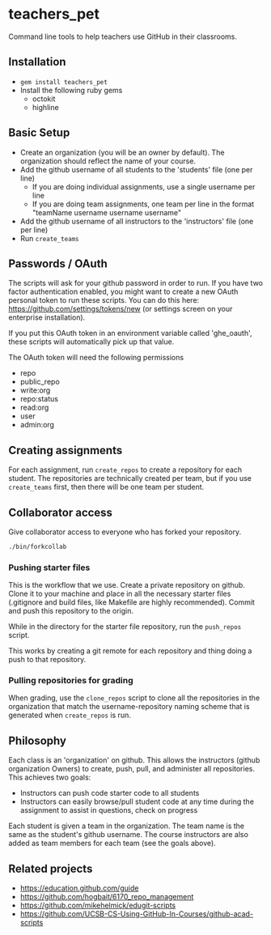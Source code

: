 # teachers_pet

Command line tools to help teachers use GitHub in their classrooms.

## Installation

* `gem install teachers_pet`
* Install the following ruby gems
    * octokit
    * highline

## Basic Setup

* Create an organization (you will be an owner by default). The organization should reflect the name of your course.
* Add the github username of all students to the 'students' file (one per line)
    * If you are doing individual assignments, use a single username per line
    * If you are doing team assignments, one team per line in the format "teamName username username username"
* Add the github username of all instructors to the 'instructors' file (one per line)
* Run `create_teams`

## Passwords / OAuth

The scripts will ask for your github password in order to run. If you have two factor authentication enabled, you might want to create a new OAuth personal token to run these scripts. You can do this here: https://github.com/settings/tokens/new (or settings screen on your enterprise installation).

If you put this OAuth token in an environment variable called 'ghe_oauth', these scripts will automatically pick up that value.

The OAuth token will need the following permissions

* repo
* public_repo
* write:org
* repo:status
* read:org
* user
* admin:org

## Creating assignments

For each assignment, run `create_repos` to create a repository for each student. The repositories are technically created per team, but if you use `create_teams` first, then there will be one team per student.

## Collaborator access

Give collaborator access to everyone who has forked your repository.

```bash
./bin/forkcollab
```

### Pushing starter files

This is the workflow that we use. Create a private repository on github. Clone it to your machine and place in all the necessary starter files (.gitignore and build files, like Makefile are highly recommended). Commit and push this repository to the origin.

While in the directory for the starter file repository, run the `push_repos` script.

This works by creating a git remote for each repository and thing doing a push to that repository.

### Pulling repositories for grading

When grading, use the `clone_repos` script to clone all the repositories in the organization that match the username-repository naming scheme that is generated when `create_repos` is run.

## Philosophy

Each class is an 'organization' on github. This allows the instructors (github organization Owners) to create, push, pull, and administer all repositories. This achieves two goals:

* Instructors can push code starter code to all students
* Instructors can easily browse/pull student code at any time during the assignment to assist in questions, check on progress

Each student is given a team in the organization. The team name is the same as the student's github username. The course instructors are also added as team members for each team (see the goals above).

## Related projects

* https://education.github.com/guide
* https://github.com/hogbait/6170_repo_management
* https://github.com/mikehelmick/edugit-scripts
* https://github.com/UCSB-CS-Using-GitHub-In-Courses/github-acad-scripts
